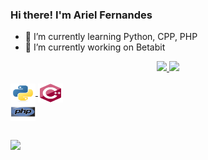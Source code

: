 ### Hi there! I'm Ariel Fernandes
- 🌱 I’m currently learning Python, CPP, PHP
- 🔭 I’m currently working on Betabit

<!--
- 🔭 I’m currently working on ...
- 🌱 I’m currently learning Python, CPP
- 👯 I’m looking to collaborate on ...
- 🤔 I’m looking for help with ...
- 💬 Ask me about ...
- 📫 How to reach me: ...
- 😄 Pronouns: ...
- ⚡ Fun fact: ...
-->
<div align="center">
  <a href="https://github.com/arielfernandes">
  <img height="180em" src="https://github-readme-stats.vercel.app/api?username=arielfernandes&show_icons=true&theme=dark&include_all_commits=true&count_private=true"/>
  <img height="180em" src="https://github-readme-stats.vercel.app/api/top-langs/?username=arielfernandes&layout=compact&langs_count=7&theme=dark"/>
</div>
<div style="display: inline_block"><br>
  <img align="center" alt="A-Python" height="30" width="40" src="https://raw.githubusercontent.com/devicons/devicon/master/icons/python/python-original.svg">
   <img align="center" alt="A-cpp" height="30" width="40" src="https://raw.githubusercontent.com/devicons/devicon/2ae2a900d2f041da66e950e4d48052658d850630/icons/cplusplus/cplusplus-original.svg">
</div>
  <img align="center" alt="A-php" height="30" width="40" src="https://raw.githubusercontent.com/devicons/devicon/master/icons/php/php-original.svg">
</div>
 
##
 
 <a href="https://www.linkedin.com/in/ariel-fernandes-b94604129/" target="_blank"><img src="https://img.shields.io/badge/-LinkedIn-%230077B5?style=for-the-badge&logo=linkedin&logoColor=white" target="_blank"></a> 
